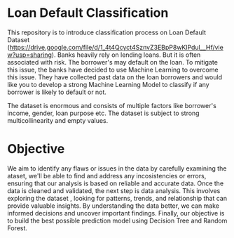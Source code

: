 # Loan Default Classification

This repository is to introduce classification process on Loan Default Dataset (https://drive.google.com/file/d/1_4t4Qcyct4SznvZ3EBpP8wKlPdul__Hf/view?usp=sharing). Banks heavily rely on lending loans. But it is often associated with risk. The borrower's may default on the loan. To mitigate this issue, the banks have decided to use Machine Learning to overcome this issue. They have collected past data on the loan borrowers and would like you to develop a strong Machine Learning Model to classify if any borrower is likely to default or not. 

The dataset is enormous and consists of multiple factors like borrower's income, gender, loan purpose etc. The dataset is subject to strong multicollinearity and empty values. 

# Objective

We aim to identify any flaws or issues in the data by carefully examining the ataset, we'll be able to find and address any incosistencies or errors, ensuring that our analysis is based on reliable and accurate data. Once the data is cleaned and validated, the next step is data analysis. This involves exploring the dataset , looking for patterns, trends, and relationship that can provide valuable insights. By understanding the data better, we can make informed decisions and uncover important findings. Finally, our objective is to build the best possible prediction model using Decision Tree and Random Forest. 
